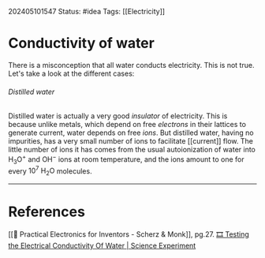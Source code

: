 202405101547
Status: #idea
Tags: [[Electricity]]

# Conductivity of water

There is a misconception that all water conducts electricity. This is not true. Let's take a look at the different cases:

###### Distilled water
Distilled water is actually a very good *insulator* of electricity. This is because unlike metals, which depend on free *electrons* in their lattices to generate current, water depends on free *ions*. But distilled water, having no impurities, has a very small number of ions to facilitate [[current]] flow. The little number of ions it has comes from the usual autoionization of water into $\text{H}_3\text{O}^{+}$ and $\text{OH}^{-}$ ions at room temperature, and the ions amount to one for every $10^{7}$ $\text{H}_2\text{O}$ molecules.



___
# References
[[📕 Practical Electronics for Inventors - Scherz & Monk]], pg.27.
[🎞️ Testing the Electrical Conductivity Of Water | Science Experiment](https://www.youtube.com/watch?v=y3pGtXyYKDE)